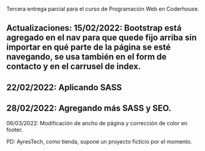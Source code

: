 Tercera entrega parcial para el curso de Programación Web en Coderhouse.

Actualizaciones: 
15/02/2022: Bootstrap está agregado en el nav para que quede fijo arriba sin importar en qué parte de la página se esté navegando, se usa también en el form de contacto y en el carrusel de index.
-
22/02/2022: Aplicando SASS
-
28/02/2022: Agregando más SASS y SEO.
-
06/03/2022: Modificación de ancho de página y corrección de color en footer.


PD: AyresTech, como tienda, supone un proyecto ficticio por el momento.
